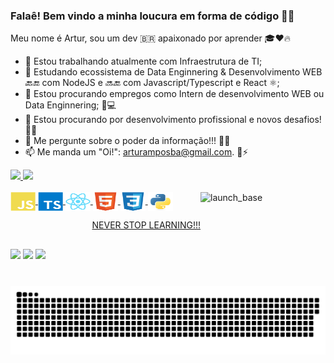 ### Falaê! Bem vindo a minha loucura em forma de código 👋😄 

Meu nome é Artur, sou um dev 🇧🇷 apaixonado por aprender  🎓❤️🔥

- 🔭 Estou trabalhando atualmente com Infraestrutura de TI;
- 🌱 Estudando ecossistema de Data Enginnering & Desenvolvimento WEB 🔙🔚 com NodeJS e 🔜🔚 com Javascript/Typescript e React ⚛️;
- 👯 Estou procurando empregos como Intern de desenvolvimento WEB ou Data Enginnering; 🧐💻
- 🤔 Estou procurando por desenvolvimento profissional e novos desafios! 🔎✨
- 💬 Me pergunte sobre o poder da informação!!!  💪💪
- 📫 Me manda um "Oi!": arturamposba@gmail.com. 📧⚡


 <div>
  <a href="https://github.com/Artur-data-DEV">
  <img height="180em" src="https://github-readme-stats.vercel.app/api?username=Artur-data-DEV&show_icons=true&theme=dark&include_all_commits=true&count_private=true"/>
  <img height="180em" src="https://github-readme-stats.vercel.app/api/top-langs/?username=Artur-data-DEV&layout=compact&langs_count=7&theme=dark"/>
</div>
<div style="display: inline_block"><br>
  <img align="center" alt="Js" height="30" width="40" src="https://raw.githubusercontent.com/devicons/devicon/master/icons/javascript/javascript-plain.svg">
  <img align="center" alt="Ts" height="30" width="40" src="https://raw.githubusercontent.com/devicons/devicon/master/icons/typescript/typescript-plain.svg">
  <img align="center" alt="React" height="30" width="40" src="https://raw.githubusercontent.com/devicons/devicon/master/icons/react/react-original.svg">
  <img align="center" alt="HTML" height="30" width="40" src="https://raw.githubusercontent.com/devicons/devicon/master/icons/html5/html5-original.svg">
  <img align="center" alt="CSS" height="30" width="40" src="https://raw.githubusercontent.com/devicons/devicon/master/icons/css3/css3-original.svg">
  <img align="center" alt="Python" height="30" width="40" src="https://raw.githubusercontent.com/devicons/devicon/master/icons/python/python-original.svg"> 
  <img align="right" alt="launch_base"width="200px" height = "150px" src="https://64.media.tumblr.com/249d2d9ef0f0753cc622f8dcd3ced2ca/tumblr_mr2jkcYhi11rjz8tjo1_500.gif">
   <p align="right" >NEVER STOP LEARNING!!!</p>
</div>
  
  ##
 
<div> 
  <a href="https://instagram.com/arturbatista99" target="_blank"><img src="https://img.shields.io/badge/-Instagram-%23E4405F?style=for-the-badge&logo=instagram&logoColor=white" target="_blank"></a>
  <a href = "mailto:arturcamposba@gmail.com"><img src="https://img.shields.io/badge/-Gmail-%23333?style=for-the-badge&logo=gmail&logoColor=white" target="_blank"></a>
  <a href="https://www.linkedin.com/in/artur-campos" target="_blank"><img src="https://img.shields.io/badge/-LinkedIn-%230077B5?style=for-the-badge&logo=linkedin&logoColor=white" target="_blank"></a> 
 
  ![Snake animation](https://github.com/Artur-data-DEV/Artur-data-DEV/blob/output/github-contribution-grid-snake.svg)
 
</div>

